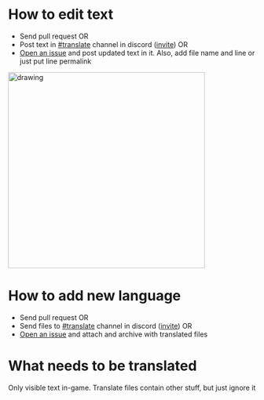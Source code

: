 # How to edit text
- Send pull request OR
- Post text in [#translate](https://discord.com/channels/909498664270045264/943586594475106334) channel in discord ([invite](https://discord.com/invite/s7UXpDX6eE)) OR
- [Open an issue](https://github.com/FemwoodFever/translate/issues/new) and post updated text in it. Also, add file name and line or just put line permalink
<img src="https://i.imgur.com/UZ6Htra.jpg" alt="drawing" width="400"/>

# How to add new language
- Send pull request OR
- Send files to [#translate](https://discord.com/channels/909498664270045264/943586594475106334) channel in discord ([invite](https://discord.com/invite/s7UXpDX6eE)) OR
- [Open an issue](https://github.com/FemwoodFever/translate/issues/new) and attach and archive with translated files

# What needs to be translated
Only visible text in-game. Translate files contain other stuff, but just ignore it
